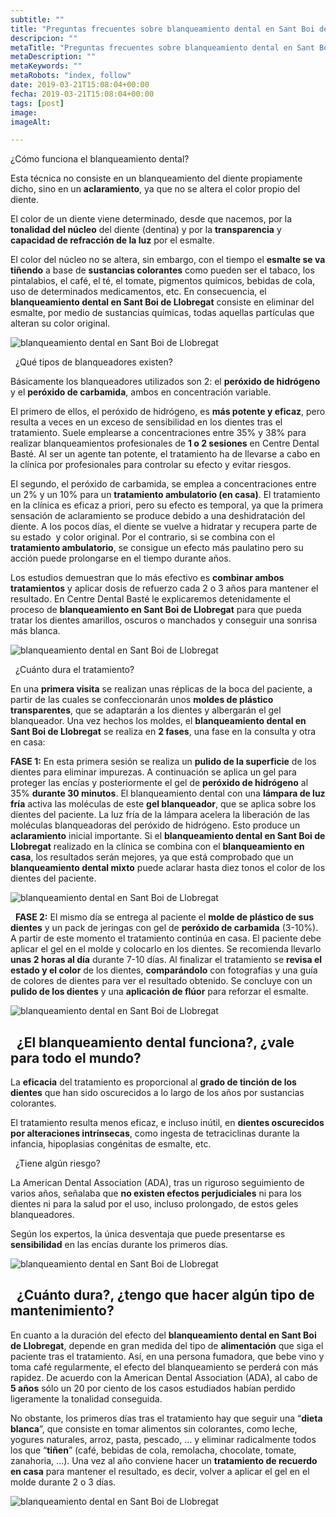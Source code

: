 ```yaml
---
subtitle: ""
title: "Preguntas frecuentes sobre blanqueamiento dental en Sant Boi de Llobregat"
descripcion: ""
metaTitle: "Preguntas frecuentes sobre blanqueamiento dental en Sant Boi de Llobregat"
metaDescription: ""
metaKeywords: ""
metaRobots: "index, follow"
date: 2019-03-21T15:08:04+00:00
fecha: 2019-03-21T15:08:04+00:00
tags: [post]
image: 
imageAlt: 

---
```



¿Cómo funciona el blanqueamiento dental?


Esta técnica no consiste en un blanqueamiento del diente propiamente dicho, sino en un **aclaramiento**, ya que no se altera el color propio del diente.

El color de un diente viene determinado, desde que nacemos, por la **tonalidad del núcleo** del diente (dentina) y por la **transparencia** y **capacidad de refracción de la luz** por el esmalte.

El color del núcleo no se altera, sin embargo, con el tiempo el **esmalte se va tiñendo** a base de **sustancias colorantes** como pueden ser el tabaco, los pintalabios, el café, el té, el tomate, pigmentos químicos, bebidas de cola, uso de determinados medicamentos, etc. En consecuencia, el **blanqueamiento dental en Sant Boi de Llobregat** consiste en eliminar del esmalte, por medio de sustancias químicas, todas aquellas partículas que alteran su color original.

![blanqueamiento dental en Sant Boi de Llobregat](https://centredentalbaste.com/wp-content/uploads/2019/03/blanqueamiento-antes-despues.jpg)

 
¿Qué tipos de blanqueadores existen?


Básicamente los blanqueadores utilizados son 2: el **peróxido de hidrógeno** y el **peróxido de carbamida**, ambos en concentración variable.

El primero de ellos, el peróxido de hidrógeno, es **más potente y eficaz**, pero resulta a veces en un exceso de sensibilidad en los dientes tras el tratamiento.
Suele emplearse a concentraciones entre 35% y 38% para realizar blanqueamientos profesionales de **1 o 2 sesiones** en Centre Dental Basté.
Al ser un agente tan potente, el tratamiento ha de llevarse a cabo en la clínica por profesionales para controlar su efecto y evitar riesgos.

El segundo, el peróxido de carbamida, se emplea a concentraciones entre un 2% y un 10% para un **tratamiento ambulatorio (en casa)**.
El tratamiento en la clínica es eficaz a priori, pero su efecto es temporal, ya que la primera sensación de aclaramiento se produce debido a una deshidratación del diente. A los pocos días, el diente se vuelve a hidratar y recupera parte de su estado  y color original. Por el contrario, si se combina con el **tratamiento ambulatorio**, se consigue un efecto más paulatino pero su acción puede prolongarse en el tiempo durante años.

Los estudios demuestran que lo más efectivo es **combinar ambos tratamientos** y aplicar dosis de refuerzo cada 2 o 3 años para mantener el resultado. En Centre Dental Basté le explicaremos detenidamente el proceso de **blanqueamiento en Sant Boi de Llobregat** para que pueda tratar los dientes amarillos, oscuros o manchados y conseguir una sonrisa más blanca.

![blanqueamiento dental en Sant Boi de Llobregat](https://centredentalbaste.com/wp-content/uploads/2019/03/blanqueamiento-gel.jpg)

 
¿Cuánto dura el tratamiento?


En una **primera visita** se realizan unas réplicas de la boca del paciente, a partir de las cuales se confeccionarán unos **moldes de plástico transparentes**, que se adaptarán a los dientes y albergarán el gel blanqueador.
Una vez hechos los moldes, el **blanqueamiento dental en Sant Boi de Llobregat** se realiza en **2 fases**, una fase en la consulta y otra en casa:

**FASE 1:** En esta primera sesión se realiza un **pulido de la superficie** de los dientes para eliminar impurezas. A continuación se aplica un gel para proteger las encías y posteriormente el gel de **peróxido de hidrógeno** al 35% **durante 30 minutos**.
El blanqueamiento dental con una **lámpara de luz fría** activa las moléculas de este **gel blanqueador**, que se aplica sobre los dientes del paciente. La luz fría de la lámpara acelera la liberación de las moléculas blanqueadoras del peróxido de hidrógeno. Esto produce un **aclaramiento** inicial importante.
Si el **blanqueamiento dental en Sant Boi de Llobregat** realizado en la clínica se combina con el **blanqueamiento en casa**, los resultados serán mejores, ya que está comprobado que un **blanqueamiento dental mixto** puede aclarar hasta diez tonos el color de los dientes del paciente.

![blanqueamiento dental en Sant Boi de Llobregat](https://centredentalbaste.com/wp-content/uploads/2019/03/blanqueamiento-luz.jpg)

 
**FASE 2:** El mismo día se entrega al paciente el **molde de plástico de sus dientes** y un pack de jeringas con gel de **peróxido de carbamida** (3-10%). A partir de este momento el tratamiento continúa en casa. El paciente debe aplicar el gel en el molde y colocarlo en los dientes. Se recomienda llevarlo **unas 2 horas al día** durante 7-10 días. Al finalizar el tratamiento se **revisa el estado y el color** de los dientes, **comparándolo** con fotografías y una guía de colores de dientes para ver el resultado obtenido.
Se concluye con un **pulido de los dientes** y una **aplicación de flúor** para reforzar el esmalte.

![blanqueamiento dental en Sant Boi de Llobregat](https://centredentalbaste.com/wp-content/uploads/2019/03/blanqueamiento-casa.jpg)

 
¿El blanqueamiento dental funciona?, ¿vale para todo el mundo?
----------


La **eficacia** del tratamiento es proporcional al **grado de tinción de los dientes** que han sido oscurecidos a lo largo de los años por sustancias colorantes.

El tratamiento resulta menos eficaz, e incluso inútil, en **dientes oscurecidos por alteraciones intrínsecas**, como ingesta de tetraciclinas durante la infancia, hipoplasias congénitas de esmalte, etc.

 
¿Tiene algún riesgo?


La American Dental Association (ADA), tras un riguroso seguimiento de varios años, señalaba que **no existen efectos perjudiciales** ni para los dientes ni para la salud por el uso, incluso prolongado, de estos geles blanqueadores.

Según los expertos, la única desventaja que puede presentarse es **sensibilidad** en las encías durante los primeros días.

![blanqueamiento dental en Sant Boi de Llobregat](https://centredentalbaste.com/wp-content/uploads/2019/03/blanqueamiento-guia.jpg)

 
¿Cuánto dura?, ¿tengo que hacer algún tipo de mantenimiento?
--------


En cuanto a la duración del efecto del **blanqueamiento dental en Sant Boi de Llobregat**, depende en gran medida del tipo de **alimentación** que siga el paciente tras el tratamiento. Así, en una persona fumadora, que bebe vino y toma café regularmente, el efecto del blanqueamiento se perderá con más rapidez.
De acuerdo con la American Dental Association (ADA), al cabo de **5 años** sólo un 20 por ciento de los casos estudiados habían perdido ligeramente la tonalidad conseguida.

No obstante, los primeros días tras el tratamiento hay que seguir una “**dieta blanca**”, que consiste en tomar alimentos sin colorantes, como leche, yogures naturales, arroz, pasta, pescado, … y eliminar radicalmente todos los que “**tiñen**” (café, bebidas de cola, remolacha, chocolate, tomate, zanahoria, …). Una vez al año conviene hacer un **tratamiento de recuerdo en casa** para mantener el resultado, es decir, volver a aplicar el gel en el molde durante 2 o 3 días.

![blanqueamiento dental en Sant Boi de Llobregat](https://centredentalbaste.com/wp-content/uploads/2019/03/blanqueamiento-dieta.png)

